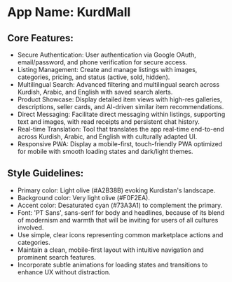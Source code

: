 # **App Name**: KurdMall

## Core Features:

- Secure Authentication: User authentication via Google OAuth, email/password, and phone verification for secure access.
- Listing Management: Create and manage listings with images, categories, pricing, and status (active, sold, hidden).
- Multilingual Search: Advanced filtering and multilingual search across Kurdish, Arabic, and English with saved search alerts.
- Product Showcase: Display detailed item views with high-res galleries, descriptions, seller cards, and AI-driven similar item recommendations.
- Direct Messaging: Facilitate direct messaging within listings, supporting text and images, with read receipts and persistent chat history.
- Real-time Translation: Tool that translates the app real-time end-to-end across Kurdish, Arabic, and English with culturally adapted UI.
- Responsive PWA: Display a mobile-first, touch-friendly PWA optimized for mobile with smooth loading states and dark/light themes.

## Style Guidelines:

- Primary color: Light olive (#A2B38B) evoking Kurdistan's landscape.
- Background color: Very light olive (#F0F2EA).
- Accent color: Desaturated cyan (#73A3A1) to complement the primary.
- Font: 'PT Sans', sans-serif for body and headlines, because of its blend of modernism and warmth that will be inviting for users of all cultures involved.
- Use simple, clear icons representing common marketplace actions and categories.
- Maintain a clean, mobile-first layout with intuitive navigation and prominent search features.
- Incorporate subtle animations for loading states and transitions to enhance UX without distraction.
